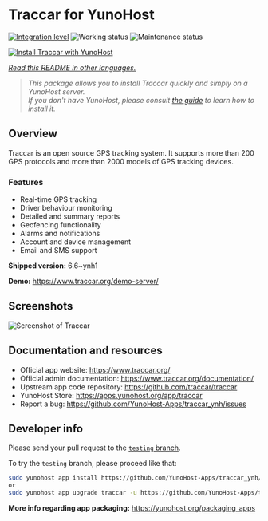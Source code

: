 <!--
N.B.: This README was automatically generated by <https://github.com/YunoHost/apps/tree/master/tools/readme_generator>
It shall NOT be edited by hand.
-->

# Traccar for YunoHost

[![Integration level](https://apps.yunohost.org/badge/integration/traccar)](https://ci-apps.yunohost.org/ci/apps/traccar/)
![Working status](https://apps.yunohost.org/badge/state/traccar)
![Maintenance status](https://apps.yunohost.org/badge/maintained/traccar)

[![Install Traccar with YunoHost](https://install-app.yunohost.org/install-with-yunohost.svg)](https://install-app.yunohost.org/?app=traccar)

*[Read this README in other languages.](./ALL_README.md)*

> *This package allows you to install Traccar quickly and simply on a YunoHost server.*  
> *If you don't have YunoHost, please consult [the guide](https://yunohost.org/install) to learn how to install it.*

## Overview

Traccar is an open source GPS tracking system. It supports more than 200 GPS protocols and more than 2000 models of GPS tracking devices.

### Features

- Real-time GPS tracking
- Driver behaviour monitoring
- Detailed and summary reports
- Geofencing functionality
- Alarms and notifications
- Account and device management
- Email and SMS support


**Shipped version:** 6.6~ynh1

**Demo:** <https://www.traccar.org/demo-server/>

## Screenshots

![Screenshot of Traccar](./doc/screenshots/screenshot.png)

## Documentation and resources

- Official app website: <https://www.traccar.org/>
- Official admin documentation: <https://www.traccar.org/documentation/>
- Upstream app code repository: <https://github.com/traccar/traccar>
- YunoHost Store: <https://apps.yunohost.org/app/traccar>
- Report a bug: <https://github.com/YunoHost-Apps/traccar_ynh/issues>

## Developer info

Please send your pull request to the [`testing` branch](https://github.com/YunoHost-Apps/traccar_ynh/tree/testing).

To try the `testing` branch, please proceed like that:

```bash
sudo yunohost app install https://github.com/YunoHost-Apps/traccar_ynh/tree/testing --debug
or
sudo yunohost app upgrade traccar -u https://github.com/YunoHost-Apps/traccar_ynh/tree/testing --debug
```

**More info regarding app packaging:** <https://yunohost.org/packaging_apps>
